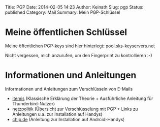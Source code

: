 Title: PGP
Date: 2014-02-05 14:23
Author: Keinath
Slug: pgp
Status: published
Category: Mail
Summary: Mein PGP-Schlüssel

Meine öffentlichen Schlüssel
============================
Meine öffentlichen PGP-keys sind hier hinterlegt: pool.sks-keyservers.net

Nicht vergessen, mich anzurufen, um den Fingerprint zu kontrollieren :-)

# Informationen und Anleitungen

Informationen und Anleitungen zum Verschlüsseln von E-Mails

-   [itemis](http://www.itemis.de/itemis-ag/unternehmen/publikationen/fachartikel/language=de/29853/sichere-e-mail-kommunikation-mit-openpgp) (Klassische Erklärung der Theorie + Ausführliche Anleitung für Thunderbird-Nutzer)
-   [netzpolitik](https://netzpolitik.org/2013/anleitung-so-verschlusselt-ihr-eure-e-mails-mit-pgp/) (Übersicht zur Verschlüsselung mit PGP + Links zu Anleitungen u.a. zur Installation auf Handys)
-   [chip.de](http://www.chip.de/news/K-9-Verschluesselte-Mails-unter-Android-senden_63101065.html) (Anleitung zur Installation auf Android-Handys)

